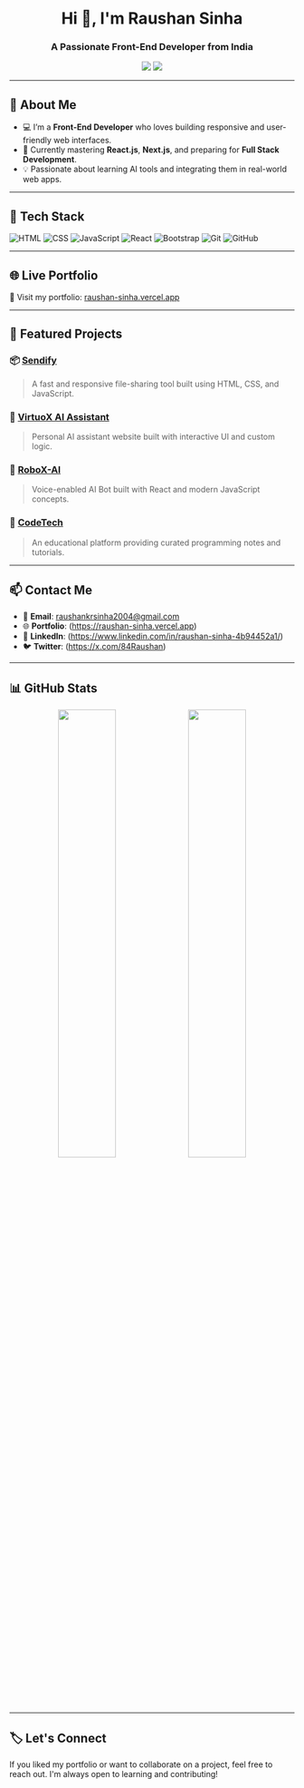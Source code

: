 <!-- Portfolio README by Raushan Sinha -->

<h1 align="center">Hi 👋, I'm Raushan Sinha</h1>
<h3 align="center">A Passionate Front-End Developer from India</h3>

<p align="center">
  <img src="https://img.shields.io/badge/Portfolio-raushan--sinha.vercel.app-blue?style=for-the-badge&logo=vercel" />
  <a href="https://github.com/raushan-sinha"><img src="https://img.shields.io/github/followers/raushan-sinha?label=GitHub&style=for-the-badge&logo=github" /></a>
</p>

---

## 🚀 About Me

- 💻 I’m a **Front-End Developer** who loves building responsive and user-friendly web interfaces.  
- 🌱 Currently mastering **React.js**, **Next.js**, and preparing for **Full Stack Development**.  
- 💡 Passionate about learning AI tools and integrating them in real-world web apps.

---

## 🧰 Tech Stack

![HTML](https://img.shields.io/badge/-HTML5-E34F26?style=flat-square&logo=html5&logoColor=white)
![CSS](https://img.shields.io/badge/-CSS3-1572B6?style=flat-square&logo=css3)
![JavaScript](https://img.shields.io/badge/-JavaScript-F7DF1E?style=flat-square&logo=javascript&logoColor=black)
![React](https://img.shields.io/badge/-React-61DAFB?style=flat-square&logo=react&logoColor=black)
![Bootstrap](https://img.shields.io/badge/-Bootstrap-7952B3?style=flat-square&logo=bootstrap)
![Git](https://img.shields.io/badge/-Git-F05032?style=flat-square&logo=git&logoColor=white)
![GitHub](https://img.shields.io/badge/-GitHub-181717?style=flat-square&logo=github)

---

## 🌐 Live Portfolio

🔗 Visit my portfolio: [raushan-sinha.vercel.app](https://raushan-sinha.vercel.app)


---

## 📂 Featured Projects

### 📦 [Sendify](https://raushan-sinha.vercel.app)
> A fast and responsive file-sharing tool built using HTML, CSS, and JavaScript.

### 🤖 [VirtuoX AI Assistant](https://raushan-sinha.vercel.app)
> Personal AI assistant website built with interactive UI and custom logic.

### 🧠 [RoboX-AI](https://raushan-sinha.vercel.app)
> Voice-enabled AI Bot built with React and modern JavaScript concepts.

### 🧾 [CodeTech](https://raushan-sinha.vercel.app)
> An educational platform providing curated programming notes and tutorials.

---

## 📫 Contact Me

- 📧 **Email**: raushankrsinha2004@gmail.com 
- 🌐 **Portfolio**: (https://raushan-sinha.vercel.app)  
- 💼 **LinkedIn**: (https://www.linkedin.com/in/raushan-sinha-4b94452a1/)  
- 🐦 **Twitter**: (https://x.com/84Raushan)  

---

## 📊 GitHub Stats

<p align="center">
  <img src="https://github-readme-stats.vercel.app/api?username=raushan-sinha&show_icons=true&theme=github_dark" width="45%" />
  <img src="https://github-readme-streak-stats.herokuapp.com/?user=raushan-sinha&theme=dark" width="45%" />
</p>

---

## 🏷️ Let's Connect

If you liked my portfolio or want to collaborate on a project, feel free to reach out. I'm always open to learning and contributing!


